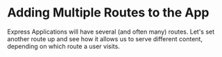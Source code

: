 # Adding Multiple Routes to the App
Express Applications will have several (and often many) routes. Let's set another route up and see how it allows us to serve different content, depending on which route a user visits.